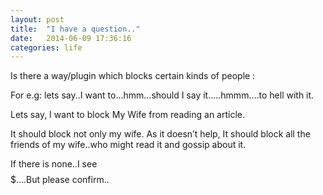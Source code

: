 ```yaml
---
layout: post
title:  "I have a question.."
date:   2014-06-09 17:36:16
categories: life 
---
```


Is there a way/plugin which blocks certain kinds of people :

For e.g: lets say..I want to…hmm…should I say it…..hmmm….to hell with it.

Lets say, I want to block My Wife from reading an article.

It should block not only my wife. As it doesn’t help, It should block all the friends of my wife..who might read it and gossip about it.

If there is none..I see $$$$$….But please confirm..
